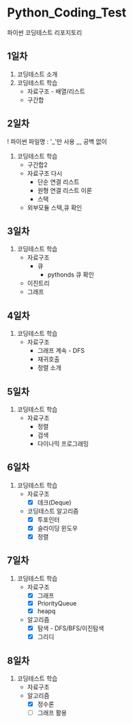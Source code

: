 # Python_Coding_Test
파이썬 코딩테스트 리포지토리

## 1일차
1. 코딩테스트 소개
2. 코딩테스트 학습
    - 자료구조 - 배열/리스트
    - 구간합
    
## 2일차
! 파이썬 파일명 : '_'만 사용 ,,, 공백 없이
1. 코딩테스트 학습
    - 구간합2
    - 자료구조 다시
        - 단순 연결 리스트
        - 원형 연결 리스트 이론
        - 스택 
    - 외부모듈 스택,큐 확인

## 3일차
1. 코딩테스트 학습
    - 자료구조
        - 큐
            - pythonds 큐 확인
    - 이진트리
    - 그래프  

## 4일차
1. 코딩테스트 학습
   - 자료구조
        - 그래프 계속 - DFS
        - 재귀호출
        - 정렬 소개

## 5일차
1. 코딩테스트 학습
    - 자료구조
        - 정렬
        - 검색
        - 다이나믹 프로그래밍

## 6일차
1. 코딩테스트 학습
    - 자료구조
        - [x] 데크(Deque)
    - 코딩테스트 알고리즘
        - [x] 투포인터
        - [x] 슬라이딩 윈도우
        - [x] 정렬

## 7일차
1. 코딩테스트 학습
    - 자료구조
        - [x] 그래프
        - [x] PriorityQueue
        - [x] heapq
    - 알고리즘
        - [x] 탐색 - DFS/BFS/이진탐색
        - [x] 그리디
## 8일차
1. 코딩테스트 학습
    - 자료구조
    - 알고리즘
        - [x] 정수론
        - [ ] 그래프 활용